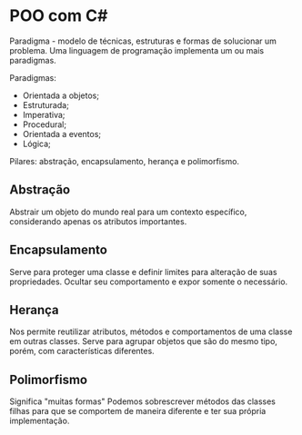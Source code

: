# POO com C#
Paradigma - modelo de técnicas, estruturas e formas de solucionar um problema.
Uma linguagem de programação implementa um ou mais paradigmas.

Paradigmas:
* Orientada a objetos;
* Estruturada;
* Imperativa;
* Procedural;
* Orientada a eventos;
* Lógica;

Pilares: abstração, encapsulamento, herança e polimorfismo. 

## Abstração
Abstrair um objeto do mundo real para um contexto específico, considerando apenas os atributos importantes.

## Encapsulamento
Serve para proteger uma classe e definir limites para alteração de suas propriedades. Ocultar seu comportamento e expor somente o necessário.

## Herança
Nos permite reutilizar atributos, métodos e comportamentos de uma classe em outras classes.
Serve para agrupar objetos que são do mesmo tipo, porém, com características diferentes.

## Polimorfismo
Significa "muitas formas"
Podemos sobrescrever métodos das classes filhas para que se comportem de maneira diferente e ter sua própria implementação.

